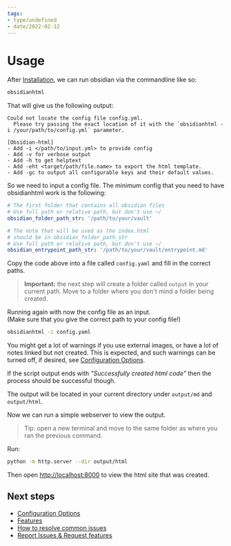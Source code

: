 ```yaml
---
tags:
- type/undefined
- date/2022-02-12
---
```

   
# Usage   
After [Installation](../Instructions/Installation.md), we can run obsidian via the commandline like so:   
``` bash
obsidianhtml
```
   
   
That will give us the following output:   
``` init
Could not locate the config file config.yml.
  Please try passing the exact location of it with the `obsidianhtml -i /your/path/to/config.yml` parameter.
  
[Obsidian-html]
- Add -i </path/to/input.yml> to provide config
- Add -v for verbose output
- Add -h to get helptext
- Add -eht <target/path/file.name> to export the html template.
- Add -gc to output all configurable keys and their default values.
```
   
   
So we need to input a config file. The minimum config that you need to have obsidianhtml work is the following:   
   
``` yaml
# The first folder that contains all obsidian files
# Use full path or relative path, but don't use ~/
obsidian_folder_path_str: '/path/to/your/vault' 

# The note that will be used as the index.html 
# should be in obsidian_folder_path_str
# Use full path or relative path, but don't use ~/
obsidian_entrypoint_path_str: '/path/to/your/vault/entrypoint.md'
```
   
   
Copy the code above into a file called `config.yaml` and fill in the correct paths.   
   
> **Important:** the next step will create a folder called `output` in your current path. Move to a folder where you don't mind a folder being created.   
   
Running again with now the config file as an input.    
(Make sure that you give the correct path to your config file!)   
   
``` bash
obsidianhtml -i config.yaml
```
   
   
You might get a lot of warnings if you use external images, or have a lot of notes linked but not created. This is expected, and such warnings can be turned off, if desired, see [Configuration Options](../Configurations/Configuration%20Options.md).    
   
If the script output ends with *"Successfully created html code"* then the process should be successful though.   
   
The output will be located in your current directory under `output/md` and `output/html`.    
   
Now we can run a simple webserver to view the output.    
   
> Tip: open a new terminal and move to the same folder as where you ran the previous command.   
   
Run:   
``` bash
python -m http.server --dir output/html
```
   
   
Then open [http://localhost:8000](http://localhost:8000) to view the html site that was created.   
   
## Next steps   
   
- [Configuration Options](../Configurations/Configuration%20Options.md)   
- [Features](../Configurations/Features.md)   
- [How to resolve common issues](/not_created.md)   
- [Report Issues & Request features](../General%20Information/Report%20Issues%20%26%20Request%20features.md)
